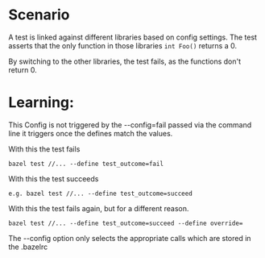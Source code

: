 # Scenario
A test is linked against different libraries based on config settings.
The test asserts that the only function in those libraries `int Foo()` returns a 0.

By switching to the other libraries, the test fails, as the functions don't return 0.

# Learning:
This Config is not triggered by the --config=fail passed via the command line
it triggers once the defines match the values.


With this the test fails
```
bazel test //... --define test_outcome=fail
```

With this the test succeeds
```
e.g. bazel test //... --define test_outcome=succeed
```

With this the test fails again, but for a different reason.
```
bazel test //... --define test_outcome=succeed --define override=
```

The --config option only selects the appropriate calls which are stored in the .bazelrc

